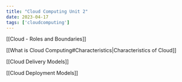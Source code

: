 ```yaml
---
title: "Cloud Computing Unit 2"
date: 2023-04-17 
tags: ['cloudcomputing']
---
```


[[Cloud - Roles and Boundaries]]

[[What is Cloud Computing#Characteristics|Characteristics of Cloud]]

[[Cloud Delivery Models]]

[[Cloud Deployment Models]]

